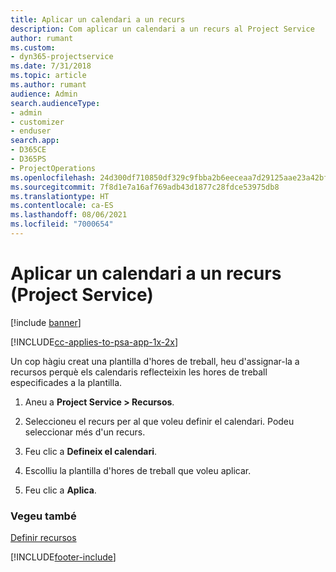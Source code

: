 ```yaml
---
title: Aplicar un calendari a un recurs
description: Com aplicar un calendari a un recurs al Project Service
author: rumant
ms.custom:
- dyn365-projectservice
ms.date: 7/31/2018
ms.topic: article
ms.author: rumant
audience: Admin
search.audienceType:
- admin
- customizer
- enduser
search.app:
- D365CE
- D365PS
- ProjectOperations
ms.openlocfilehash: 24d300df710850df329c9fbba2b6eeceaa7d29125aae23a42bf3f2a94bed131a
ms.sourcegitcommit: 7f8d1e7a16af769adb43d1877c28fdce53975db8
ms.translationtype: HT
ms.contentlocale: ca-ES
ms.lasthandoff: 08/06/2021
ms.locfileid: "7000654"
---
```

# <a name="apply-a-calendar-to-a-resource-project-service"></a>Aplicar un calendari a un recurs (Project Service)

[!include [banner](../includes/psa-now-project-operations.md)]

[!INCLUDE[cc-applies-to-psa-app-1x-2x](../includes/cc-applies-to-psa-app-1x-2x.md)]

Un cop hàgiu creat una plantilla d'hores de treball, heu d'assignar-la a recursos perquè els calendaris reflecteixin les hores de treball especificades a la plantilla.  
  
1.  Aneu a **Project Service > Recursos**.  
  
2.  Seleccioneu el recurs per al que voleu definir el calendari. Podeu seleccionar més d'un recurs.  
  
3.  Feu clic a **Defineix el calendari**.  
  
4.  Escolliu la plantilla d'hores de treball que voleu aplicar.  
  
5.  Feu clic a **Aplica**.  
  
### <a name="see-also"></a>Vegeu també  
 [Definir recursos](../psa/set-up-resources.md)


[!INCLUDE[footer-include](../includes/footer-banner.md)]